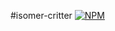 #isomer-critter
[![NPM](https://nodei.co/npm/isomer-critter.png)](https://nodei.co/npm/isomer-critter/)
